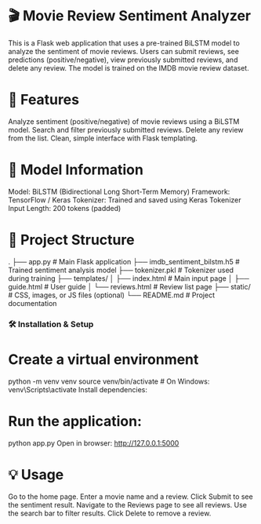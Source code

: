 # 🎬 Movie Review Sentiment Analyzer
This is a Flask web application that uses a pre-trained BiLSTM model to analyze the sentiment of movie reviews. Users can submit reviews, see predictions (positive/negative), view previously submitted reviews, and delete any review. The model is trained on the IMDB movie review dataset.

# 🚀 Features
Analyze sentiment (positive/negative) of movie reviews using a BiLSTM model.
Search and filter previously submitted reviews.
Delete any review from the list.
Clean, simple interface with Flask templating.


# 🧠 Model Information
Model: BiLSTM (Bidirectional Long Short-Term Memory)
Framework: TensorFlow / Keras
Tokenizer: Trained and saved using Keras Tokenizer
Input Length: 200 tokens (padded)

# 📁 Project Structure

.
├── app.py                 # Main Flask application
├── imdb_sentiment_bilstm.h5   # Trained sentiment analysis model
├── tokenizer.pkl          # Tokenizer used during training
├── templates/
│   ├── index.html         # Main input page
│   ├── guide.html         # User guide
│   └── reviews.html       # Review list page
├── static/                # CSS, images, or JS files (optional)
└── README.md              # Project documentation

###  🛠️ Installation & Setup

# Create a virtual environment 
python -m venv venv
source venv/bin/activate  # On Windows: venv\Scripts\activate
Install dependencies:



# Run the application:
python app.py
Open in browser:
http://127.0.0.1:5000


# 💡 Usage
Go to the home page.
Enter a movie name and a review.
Click Submit to see the sentiment result.
Navigate to the Reviews page to see all reviews.
Use the search bar to filter results.
Click Delete to remove a review.
